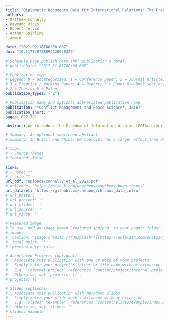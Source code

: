 ```yaml
---
title: "Diplomatic Documents Data for International Relations: The Freedom of Information Archive (FOIArchive) Database"
authors:
- Matthew Connelly
- Raymond Hicks
- Robert Jervis
- Arthur Spirling
- admin

date: "2021-02-18T00:00:00Z"
doi: "10.1177/0738894220930326"

# Schedule page publish date (NOT publication's date).
# publishDate: "2017-01-01T00:00:00Z"

# Publication type.
# Legend: 0 = Uncategorized; 1 = Conference paper; 2 = Journal article;
# 3 = Preprint / Working Paper; 4 = Report; 5 = Book; 6 = Book section;
# 7 = Thesis; 8 = Patent
publication_types: ["2"]

# Publication name and optional abbreviated publication name.
publication: "*Conflict Management and Peace Science*, 38(6)"
publication_short: ""
pages: 627-781

abstract: We introduce the Freedom of Information Archive (FOIArchive) Database, a collection of over 3 million documents about state diplomacy. Substantively, our database focusses on the USA and provides opportunities to analyze previously classified (or publicly unavailable) corpora of internal government documents which include the raw—often full—text of those documents. We also provide within-country diplomatic records for the USA, UK, and Brazil. The full span of the data is 1620–2013, but it is mainly from the twentieth century. Our database allows scholars to view text and associated statistics online and to download and view customized datasets via an application programming interface. We provide extensive metadata about the documents, including the countries and persons they mention, and their topics and classification levels. The metadata includes information we extracted with domain-specific, customized natural language processing tools. To demonstrate the potential of this data, we use it to design and validate a new index for “country importance” in the context of US foreign policy priorities.

# Summary. An optional shortened abstract.
# summary: In Brazil and China, UN approval has a larger effect than democracy on public support for the use of force.

# tags:
# - Source Themes
# featured: false

links:
# - name: ""
#   url: ""
url_pdf: 'uploads/connelly_et_al_2021.pdf'
# url_code: 'https://github.com/wowchemy/wowchemy-hugo-themes'
url_dataset: 'https://github.com/chsuong/chronos_data_intro'
# url_poster: ''
# url_project: ''
# url_slides: ''
# url_source: ''
# url_video: ''

# Featured image
# To use, add an image named `featured.jpg/png` to your page's folder. 
# image:
#  caption: 'Image credit: [**Unsplash**](https://unsplash.com/photos/jdD8gXaTZsc)'
#  focal_point: ""
#  preview_only: false

# Associated Projects (optional).
#   Associate this publication with one or more of your projects.
#   Simply enter your project's folder or file name without extension.
#   E.g. `internal-project` references `content/project/internal-project/index.md`.
#   Otherwise, set `projects: []`.
# projects: []

# Slides (optional).
#   Associate this publication with Markdown slides.
#   Simply enter your slide deck's filename without extension.
#   E.g. `slides: "example"` references `content/slides/example/index.md`.
#   Otherwise, set `slides: ""`.
# slides: example
---
```

